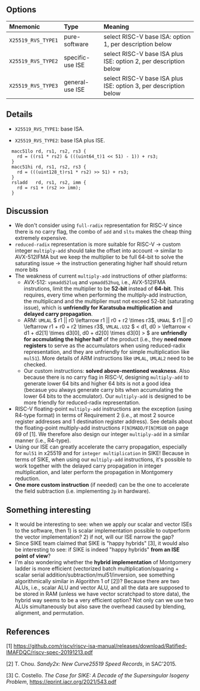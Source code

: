 
## Options

| Mnemonic            | Type             | Meaning                                                          |
| :------------------ | :--------------- | :----------------------------------------------------------------|
| `X25519_RVS_TYPE1`  | pure-software    | select RISC-V base ISA:          option 1, per description below |
| `X25519_RVS_TYPE2`  | specific-use ISE | select RISC-V base ISA plus ISE: option 2, per description below |
| `X25519_RVS_TYPE3`  | general-use  ISE | select RISC-V base ISA plus ISE: option 3, per description below |


## Details

- `X25519_RVS_TYPE1`: base ISA.

- `X25519_RVS_TYPE2`: base ISA plus ISE.

```
  macc51lo rd, rs1, rs2, rs3 {
    rd = ((rs1 * rs2) & (((uint64_t)1 << 51) - 1)) + rs3;
  }
  macc51hi rd, rs1, rs2, rs3 {
    rd = (((uint128_t)rs1 * rs2) >> 51) + rs3;
  }
  rsladd   rd, rs1, rs2, imm {
    rd = rs1 + (rs2 >> imm);
  }
```

## Discussion 
- We don't consider using `full-radix` representation for RISC-V since there is no carry flag, the combo of `add` and `sltu` makes the cheap thing extremely expensive.
- `reduced-radix` representation is more suitable for RISC-V -> custom integer `multiply-add` should take the offset into account -> similar to AVX-512IFMA but we keep the multiplier to be full 64-bit to solve the saturating issue -> the instruction generating higher half should return more bits 
- The weakness of current `multiply-add` instructions of other platforms:
  - AVX-512: `vpmadd52luq` and `vpmadd52huq`, i.e., AVX-512IFMA instrutions, limit the multiplier to be **52-bit** instead of **64-bit**. This requires, every time when performing the multiply-add instruction, the multiplicand and the multiplier must not exceed 52-bit (saturating issue), which is **unfriendly for Karatsuba multiplication and delayed carry propagation**. 
  - ARM: `UMLAL` $ r1 || r0 \leftarrow r1 || r0 + r2 \times r3$, `UMAAL` $ r1 || r0 \leftarrow r1 + r0 + r2 \times r3$, `VMLAL.U32` $ < d1, d0 > \leftarrow < d1 + d2[1] \times d3[0], d0 + d2[0] \times d3[0] > $ are **unfriendly for accmulating the higher half** of the product (i.e., they **need more registers** to serve as the accumulators when using reduced-radix representation, and they are unfriendly for simple multiplication like `mul51`). More details of ARM instructions like `UMLAL`, `UMLAL2` need to be checked. 
  - Our custom instructions: **solved above-mentioned weakness**. Also because there is no carry flag in RISC-V, designing `multiply-add` to generate lower 64 bits and higher 64 bits is not a good idea (becasue you always generate carry bits when accumulating the lower 64 bits to the accmulator). Our `multiply-add` is designed to be more friendly for reduced-radix representation.
- RISC-V floating-point `multiply-add` instructions are the exception (using R4-type format) in terms of Requirement 2 (i.e., at most 2 source register addresses and 1 destination register address). See details about the floating-point multiply-add instructions `F[N]MADD/F[N]MSUB` on page 69 of [1]. We therefore also design our integer `multiply-add` in a similar manner (i.e., R4-type). 
- Using our ISE can greatly accelerate the carry propagation, especially for `mul51` in x25519 and for `integer multiplication` in SIKE! Because in terms of SIKE, when using our `multiply-add` instructions, it's possible to work together with the delayed carry propagation in integer multiplication, and later perform the propagation in Montgomery reduction. 
- **One more custom instruction** (if needed) can be the one to accelerate the field subtraction (i.e. implementing `2p` in hardware).  

## Something interesting
- It would be interesting to see: when we apply our scalar and vector ISEs to the software, then 1) is scalar implementation possible to outperform the vector implementation? 2) if not, will our ISE narrow the gap?
- Since SIKE team claimed that SIKE is "happy hybrids" [3], it would also be interesting to see: if SIKE is indeed "happy hybrids" **from an ISE point of view**?
- I'm also wondering whether the **hybrid implementation** of Montgomery ladder is more efficient (vectorized batch multiplication/squaring + scalar serial addition/subtraction/mul51/inversion, see something algorithmically similar in Algorithm 1 of [2])? Because there are two ALUs, i.e., scalar ALU and vector ALU, and all the data are supposed to be stored in RAM (unless we have vector scratchpad to store data), the hybrid way seems to be a very efficient option? Not only can we use two ALUs simultaneously but also save the overhead caused by blending, alignment, and permutation.

## References 
[1] https://github.com/riscv/riscv-isa-manual/releases/download/Ratified-IMAFDQC/riscv-spec-20191213.pdf

[2] T. Chou. *Sandy2x: New Curve25519 Speed Records*, in SAC'2015.

[3] C. Costello. *The Case for SIKE: A Decade of the Supersingular Isogeny Problem*, https://eprint.iacr.org/2021/543.pdf
